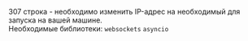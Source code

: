 307 строка - необходимо изменить IP-адрес на необходимый для запуска на вашей машине.  
Необходимые библиотеки: `websockets` `asyncio`
